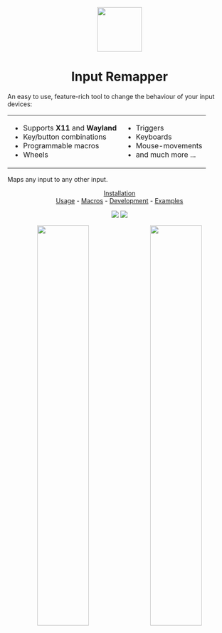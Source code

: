 <p align="center"><img src="data/input-remapper.svg" width=100/></p>

<h1 align="center">Input Remapper</h1>

An easy to use, feature-rich tool to change the behaviour of your input
devices:

<table style="border-collapse: collapse; border: none;">
<td>
<ul>
<li> Supports <b>X11</b> and <b>Wayland</b>
<li> Key/button combinations
<li> Programmable macros
<li> Wheels
</ul>
</td>
<td>
<ul>
<li> Triggers
<li> Keyboards
<li> Mouse-movements
<li> and much more ...
</ul>
</td>
</table>

Maps any input to any other input.

<p align="center">
<a href="readme/installation.md">Installation</a></br> 
<a href="readme/usage.md">Usage</a> - 
<a href="readme/macros.md">Macros</a> - 
<a href="readme/development.md">Development</a> -
<a href="readme/examples.md">Examples</a>
</p>

<p align="center"><img src="readme/pylint.svg"/> <img src="readme/coverage.svg"/></p>

<p align="center">
  <img src="readme/screenshot.png" width="48%"/>
  &#160;
  <img src="readme/screenshot_2.png" width="48%"/>
</p>
